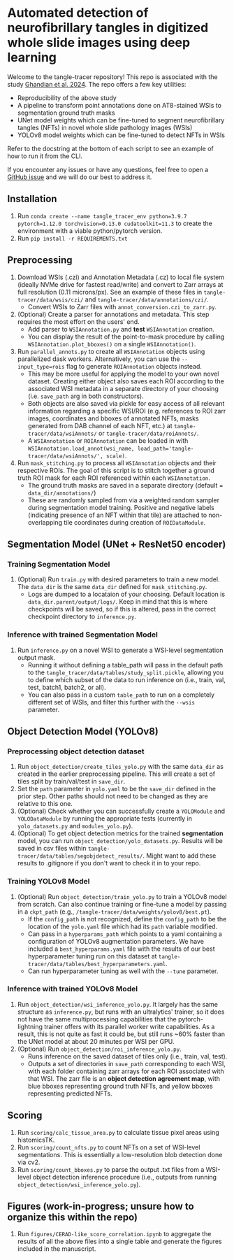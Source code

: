 # Automated detection of neurofibrillary tangles in digitized whole slide images using deep learning

Welcome to the tangle-tracer repository! This repo is associated with the study [Ghandian et al. 2024](place-holder-url). The repo offers a few key utilities:
 - Reproducibility of the above study
 - A pipeline to transform point annotations done on AT8-stained WSIs to segmentation ground truth masks
 - UNet model weights which can be fine-tuned to segment neurofibrillary tangles (NFTs) in novel whole slide pathology images (WSIs)
 - YOLOv8 model weights which can be fine-tuned to detect NFTs in WSIs

Refer to the docstring at the bottom of each script to see an example of how to run it from the CLI.

If you encounter any issues or have any questions, feel free to open a [GitHub issue](https://github.com/keiserlab/tangle-tracer/issues) and we will do our best to address it.

## Installation
1. Run `conda create --name tangle_tracer_env python=3.9.7 pytorch=1.12.0 torchvision=0.13.0 cudatoolkit=11.3` to create the environment with a viable python/pytorch version.
2. Run `pip install -r REQUIREMENTS.txt`

## Preprocessing
1. Download WSIs (.czi) and Annotation Metadata (.cz) to local file system (ideally NVMe drive for fastest read/write) and convert to Zarr arrays at full resolution (0.11 microns/px). See an example of these files in `tangle-tracer/data/wsis/czi/` and `tangle-tracer/data/annotations/czi/`.
    - Convert WSIs to Zarr files with `annot_conversion.czi_to_zarr.py`.
2. (Optional) Create a parser for annotations and metadata. This step requires the most effort on the users' end.
    - Add parser to `WSIAnnotation.py` and **test** `WSIAnnotation` creation.
    - You can display the result of the point-to-mask procedure by calling `WSIAnnotation.plot_bboxes()` on a single `WSIAnnotation()`.
3. Run `parallel_annots.py` to create all `WSIAnnotation` objects using parallelized dask workers. Alternatively, you can use the `--input_type=rois` flag to generate `ROIAnnotation` objects instead. 
    - This may be more useful for applying the model to your own novel dataset. Creating either object also saves each ROI according to the associated WSI metadata in a separate directory of your choosing (i.e. `save_path` arg in both constructors). 
    - Both objects are also saved via pickle for easy access of all relevant information regarding a specific WSI/ROI (e.g. references to ROI zarr images, coordinates and bboxes of annotated NFTs, masks generated from DAB channel of each NFT, etc.) at `tangle-tracer/data/wsiAnnots/` or `tangle-tracer/data/roiAnnots/`.
    - A `WSIAnnotation` or `ROIAnnotation` can be loaded in with `WSIAnnotation.load_annot(wsi_name, load_path='tangle-tracer/data/wsiAnnots/', scale)`.
4. Run `mask_stitching.py` to process all `WSIAnnotation` objects and their respective ROIs. The goal of this script is to stitch together a ground truth ROI mask for each ROI referenced within each `WSIAnnotation`. 
    - The ground truth masks are saved in a separate directory (default = `data_dir/annotations/`)
    - These are randomly sampled from via a weighted random sampler during segmentation model training. Positive and negative labels (indicating presence of an NFT within that tile) are attached to non-overlapping tile coordinates during creation of `ROIDataModule`.

## Segmentation Model (UNet + ResNet50 encoder)
### Training Segmentation Model
1. (Optional) Run `train.py` with desired parameters to train a new model. The `data_dir` is the same `data_dir` defined for `mask_stitching.py`. 
    - Logs are dumped to a locataion of your choosing. Default location is `data_dir.parent/output/logs/`. Keep in mind that this is where checkpoints will be saved, so if this is altered, pass in the correct checkpoint directory to `inference.py`.

### Inference with trained Segmentation Model
1. Run `inference.py` on a novel WSI to generate a WSI-level segmentation output mask. 
    - Running it without defining a table_path will pass in the default path to the `tangle_tracer/data/tables/study_split.pickle`, allowing you to define which subset of the data to run inference on (i.e., train, val, test, batch1, batch2, or all). 
    - You can also pass in a custom `table_path` to run on a completely different set of WSIs, and filter this further with the `--wsis` parameter.

## Object Detection Model (YOLOv8)
### Preprocessing object detection dataset
1. Run `object_detection/create_tiles_yolo.py` with the same `data_dir` as created in the earlier preprocessing pipeline. This will create a set of tiles split by train/val/test in `save_dir`.
2. Set the `path` parameter in `yolo.yaml` to be the `save_dir` defined in the prior step. Other paths should not need to be changed as they are relative to this one.
3. (Optional) Check whether you can successfully create a `YOLOModule` and `YOLODataModule` by running the appropriate tests (currently in `yolo_datasets.py` and `modules_yolo.py`).
4. (Optional) To get object detection metrics for the trained **segmentation** model, you can run `object_detection/yolo_datasets.py`. Results will be saved in csv files within `tangle-tracer/data/tables/segobjdetect_results/`. Might want to add these results to .gitignore if you don't want to check it in to your repo.

### Training YOLOv8 Model
1. (Optional) Run `object_detection/train_yolo.py` to train a YOLOv8 model from scratch. Can also continue training or fine-tune a model by passing in a `ckpt_path` (e.g., `/tangle-tracer/data/weights/yolov8/best.pt`).
    - If the `config_path` is not recognized, define the `config_path` to be the location of the `yolo.yaml` file which had its `path` variable modified.
    - Can pass in a `hyperparams_path` which points to a yaml containing a configuration of YOLOv8 augmentation parameters. We have included a `best_hyperparams.yaml` file with the results of our best hyperparameter tuning run on this dataset at `tangle-tracer/data/tables/best_hyperparameters.yaml`.
    - Can run hyperparameter tuning as well with the `--tune` parameter.

### Inference with trained YOLOv8 Model
1. Run `object_detection/wsi_inference_yolo.py`. It largely has the same structure as `inference.py`, but runs with an ultralytics' trainer, so it does not have the same multiprocessing capabilities that the pytorch-lightning trainer offers with its parallel worker write capabilities. As a result, this is not quite as fast it could be, but still runs ~60% faster than the UNet model at about 20 minutes per WSI per GPU.
2. (Optional) Run `object_detection/roi_inference_yolo.py`.
    - Runs inference on the saved dataset of tiles only (i.e., train, val, test).
    - Outputs a set of directories in `save_path` corresponding to each WSI, with each folder containing zarr arrays for each ROI associated with that WSI. The zarr file is an **object detection agreement map**, with blue bboxes representing ground truth NFTs, and yellow bboxes representing predicted NFTs.

## Scoring
1. Run `scoring/calc_tissue_area.py` to calculate tissue pixel areas using histomicsTK.
2. Run `scoring/count_nfts.py` to count NFTs on a set of WSI-level segmentations. This is essentially a low-resolution blob detection done via cv2.
3. Run `scoring/count_bboxes.py` to parse the output .txt files from a WSI-level object detection inference procedure (i.e., outputs from running `object_detection/wsi_inference_yolo.py`).

## Figures (work-in-progress; unsure how to organize this within the repo)
1. Run `figures/CERAD-like_score_correlation.ipynb` to aggregate the results of all the above files into a single table and generate the figures included in the manuscript.